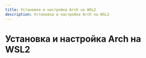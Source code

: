 ```yaml
---
title: Установка и настройка Arch на WSL2
description: Установка и настройка Arch на WSL2
---
```


<h1>Установка и настройка Arch на WSL2</h1>
